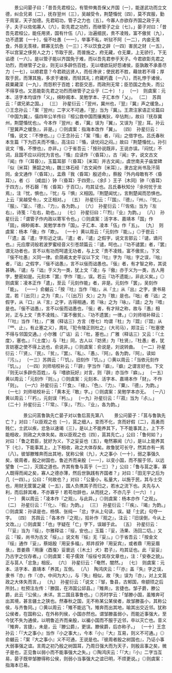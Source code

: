 <!-- { "loadSidebar": true } -->
　　景公问晏子曰：「昔吾先君桓公，有管仲夷吾保乂齐国〔一〕，能遂武功而立文德，纠合兄弟〔二〕，抚存翌州〔三〕，吴越受令，荆楚惛忧〔四〕，莫不宾服，勤于周室，天子加德。先君昭功，管子之力也〔五〕。今寡人亦欲存齐国之政于夫子，夫子以佐佑寡人〔六〕，彰先君之功烈，而继管子之业〔七〕。」晏子对曰：「昔吾先君桓公，能任用贤，国有什伍〔八〕，治遍细民，贵不凌贱，富不傲贫〔九〕，功不遗罢〔一十〕，佞不吐愚〔一一〕，举事不私，听狱不阿〔一二〕，内妾无羡食，外臣无羡禄，鳏寡无饥色〔一三〕；不以饮食之辟〔一四〕害民之财〔一五〕，不以宫室之侈劳人之力；节取于民，而普施之，府无藏，仓无粟，上无骄行，下无谄德〔一六〕。是以管子能以齐国免于难，而以吾先君参乎天子。今君欲彰先君之功烈，而继管子之业，则无以多辟伤百姓，无以嗜欲玩好怨诸侯，臣孰敢不承善尽力〔一七〕，以顺君意？今君疏远贤人，而任谗谀；使民若不胜，藉敛若不得；厚取于民，而薄其施，多求于诸侯，而轻其礼；府藏朽蠹〔一八〕，而礼悖于诸侯，菽粟藏深〔一九〕，而怨积于百姓；君臣交恶，而政刑无常；臣恐国之危失，而公不得享也。又恶能彰先君之功烈而继管子之业乎〔二十〕！」
〔一〕　则虞案：元本、活字本均误作「义」，绵眇阁本、吴勉学本、子汇本作「乂」。
〔二〕　苏舆云：「谓兄弟之国。」
〔三〕　孙星衍云：「翌州，冀州也，『翌』『冀』声之缓急。」◎王念孙云：「案『翌州』二字义不可通，『翌』当为『冀』。王肃注家语正论篇曰『中国为冀』，僖四年公羊传曰『桓公救中国而攘夷狄，卒怗荆』，故曰『抚存冀州，荆楚惛忧也』。今本作『翌州』者，『冀』误为『翼』，又误为『翌』耳。孙云『翌冀声之缓急』，非是。」◎则虞案：指海本改作「翼」。
〔四〕　孙星衍云：「惛，说文：『不憭也。』」◎王念孙云：「案『惛』者，『闷』之借字也。吕氏春秋本生篇『下为匹夫而不惛』，高注曰：『惛，读忧闷之闷。』故曰『荆楚惛忧』。孙引说文『惛，不憭也』，亦非。」◎于省吾云：「按孙说既非，王说亦误。『闷忧』不词，且国不应以闷忧为言也。『惛』应读作『〈昏耳〉』，古『闻』字，说文古文『闻』作『〈耳昏〉』，玉篇耳部『〈昏耳〉｛米耳｝并古文闻』，虞世南夫子庙堂碑『似｛米耳｝箫韶之响』，魏三体石经『古文闻作｛米耳｝』，隶古定尚书及汗简同，金文通作『〈昏耳〉』，盂鼎『我〈昏耳〉殷述命』，蔡殷『外内母敢有不〈昏耳〉』，者〈氵｛咸皿｝〉钟『〈昏耳〉于四旁』，〈余阝〉王子｛木同｝钟『〈昏耳〉于四方』，怀石磬『有〈昏耳〉于百□』，均其证也。吕氏春秋知分『余何忧于龙焉』，注『忧，惧也』，『忧』与『惧』义相因。『荆楚闻忧』，言荆楚闻而恐惧也。上云『吴越受令』，文正相对。」
〔五〕　孙星衍云：「『国』、『德』，『州』、『忧』，『服』、『室』、『德』、『力』，各为韵。」
〔六〕　孙星衍云：「『佐佑』当为『左右』，诗笺：『左右，助也。』」
〔七〕　孙星衍曰：「『烈』『业』为韵。」
〔八〕　孙星衍云：「谓管子作内政以寄军令也。」◎则虞案：活字本、嘉靖本「国」作「固」，绵眇阁本、吴勉学本作「国」。子汇本、凌本「伍」作「五」。
〔九〕　则虞案：杨本「傲」作「欺」。
〔一十〕黄以周云：「元刻作『能』。」◎于鬯云：「『遗』盖『遣』字形近之误。『遣』者，『谴』之假字，说文言部云：『谴，谪问也。』元应摩诃般若波罗蜜经音义引苍颉篇云：『谴，呵也。』『功不谴罢』者，『罢』谓无功者也，言不以有功而呵遣无功者，与上文『贵不凌贱，富不傲贫』，下文『佞不吐愚』义同一律。俞荫甫太史平议以下文『吐』字为『咄』字之误，『咄』者，『诎』之假字，『佞不诎愚』，言不以佞而诎愚也。『佞』者，有才智之称，其说甚确。『谴』与『诎』于义为一类，犹上文『凌』与『傲』亦于义为一类，古人用字，整密如是。元刻本『罢』字作『能』，误。若云『功不遗能』，非此义矣。」◎则虞案：凌本正作「遣」，至云「元刻作能」者，非是。元刻作「罢」，吴刻作「能」。
〔一一〕俞樾云：「按『吐』当作『咄』，从『土』从『出』之字，隶书易混，若『｛出贝｝』之为『卖』，『〈｛出万｝夂〉』之为『敖』是也。『咄』者『诎』之假字，从『口』从『言』之字，古得相通，若『咏』之为『咏』，『諎』之为『唶』是也。『佞不诎愚』，言不以佞而诎愚也，『佞』者，有才辩之称，故与『愚』相对，正与上文『贵不凌贱』、『富不傲贫』、『功不遗罢』一律。」◎刘师培补释云：「『吐』当作『杜』，广雅（释诂三）方言（卷七）均谓『杜』为『歰』（『歰』从『罒、止』，有止塞之义），周礼『犯令陵正则杜之』（大司马），郑注云：『杜塞使不得与邻国交通。』小尔雅（广诂）云：『杜，塞也。』广雅（释诂三）又云：『〈土度〉，塞也。』『〈土度〉』与『杜』同，古人以『妨贤』为『杜贤』，『杜愚』者，犹言妨塞之使不得上达也，俞说非。」◎则虞案：俞说是，刘说转曲。
〔一二〕孙星衍云：「『贤』、『民』、『贫』，『罢』、『私』、『愚』、『阿』，各为韵，『阿』，读如『污』。」
〔一三〕苏舆云：「『饥』，旧刻作『饥』。」◎黄以周云：「当依元刻作『饥』。」
〔一四〕刘师培校补云：「『辟』字当作『癖』，『癖』之谓言好也。下文『则无以多辟伤百姓』，与『嗜欲玩好』对言，则『辟』亦当作『癖』。」
〔一五〕黄以周云：「元刻作『则』。」◎则虞案：元刻本、活字本、嘉靖本作「财」，不作「则」。
〔一六〕孙星衍云：「『食』、『禄』、『色』、『力』、『粟』、『德』，为韵。」
〔一七〕刘师培校补云：「黄本无『敢』字。」◎则虞案：吴勉学本亦无。
〔一八〕黄以周云：「『朽』，元刻误『杇』。」
〔一九〕孙星衍云：「『菽』当为『尗』。」
〔二十〕孙星衍云：「『常』、『享』，『烈』、『业』，各为韵。」



　　　　景公问莒鲁孰先亡晏子对以鲁后莒先第八
　　景公问晏子：「莒与鲁孰先亡？」对曰：「以臣观之也〔一〕，莒之细人，变而不化，贪而好假〔二〕，高勇而贱仁，士武以疾，忿急以速竭〔三〕，是以上不能养其下，下不能事其上，上下不能相收，则政之大体失矣。故以臣观之也〔四〕，莒其先亡。」公曰：「鲁何如？」对曰：「鲁之君臣，犹好为义，下之妥妥也〔五〕，奄然寡闻〔六〕，是以上能养其下〔七〕，下能事其上，上下相收，政之大体存矣。故鲁犹可长守，然其亦有一焉〔八〕。彼邹滕雉奔而出其地，犹称公侯〔九〕，大之事小〔一十〕，弱之事强久矣，彼周者，殷之树国也，鲁近齐而亲殷〔一一〕，以变小国，而不服于邻，以远望鲁〔一二〕，灭国之道也。齐其有鲁与莒乎〔一三〕？」公曰：「鲁与莒之事，寡人既得而闻之矣，寡人之德亦薄，然后世孰践有齐国者？」对曰：「田无宇之后为几〔一四〕。」公曰：「何故也？」对曰：「公量小，私量大，以施于民，其与士交也，用财无筐箧之藏〔一五〕，国人负携其子而归之，若水之流下也。夫先与人利，而后辞其难，不亦寡乎！若苟勿辞也，从而抚之，不亦几乎〔一六〕！」
〔一〕　黄以周云：「凌本作『之观』，与此异。」◎则虞案：杨本亦作「之观」。
〔二〕　孙星衍云：「『化』、『假』为韵。」
〔三〕　孙星衍云：「『疾』、『竭』为韵。」◎则虞案：孙读是也，杨慎、张纯一「忿」字从上句读，误。疑「士武」句夺一字。
〔四〕　苏舆云：「各本作『之观』，拾补作『观之』，注云：『旧误倒，今从上文改。』」◎则虞案：「也」字疑在「亡」字下，误越于此。
〔五〕　孙星衍云：「『妥』当为『绥』，尔雅释诂：『绥，安也。』玉篇：『妥，汤果、汤回二切。』又云：『娞，尚书为古文「绥」。』说文有『绥』无『妥』。」◎于省吾云：「按金文『绥』通作『妥』，蔡姞殷『用妥多福』，郑井叔钟『用妥宾』，或者鼎『用妥眉彔』，晋姜鼎『用康〈酉戛〉妥褱远〈｛木土｝犬〉君子』，均其证也。此『妥妥』乃古字之仅存者。」◎则虞案：荀子儒效「绥绥兮其存文章也」，注：「安泰之貌」。正与莒人「忿急」相反。
〔六〕　孙星衍云：「奄然，闇然。」
〔七〕　则虞案：元本、活字本、嘉靖本「养其」互倒。
〔八〕　陶鸿庆云：「『亦』盖『失』字之误，隶书『亦』作『〈亦，中间为大〉』，与『失』相似，故『失』误为『亦』，对上文莒政之大体失而言。」
〔九〕　孙星衍云：「说文：『邹，鲁县，古邾国，帝颛顼之后所封。』杜预注左传：『滕国，在沛国公邱县。』『雉奔』，言捷也。邹子爵，滕公爵，此云『公侯』，未详。言二国且事鲁也。」◎苏时学云：「邹滕小国，虽雉奔可出其境，甚言疆土之狭也。然春秋之国，无不称某公某侯者，故邹滕虽小，其称公侯，与齐鲁同。」◎黄以周云：「雉不能远飞，雉奔而出其地，喻其出交近邻。犹称公侯者，在国称公，在外称列侯，小国亦然也。谓邹滕虽弱小，而能近事强大，至今犹不失为通侯，以明鲁近齐而亲殷，以褊小国而不服于近邻，卒以灭亡也。音义『雉奔，言捷』，未是，云『滕公爵』，更误。滕侯爵，后亦称子。」
〔一十〕王念孙云：「『大之事小』当作『小之事大』，今本『小』『大』互易，则义不可通。」◎俞樾云：「案『大之事小』义不可通，王说是也。『彼周者殷之树国也』，乃证小事大弱事强之谊。言周之初乃殷之树国耳，乃周日强大而为天子，则殷且事之矣，微子是也，正见鲁以弱小而不能事强大之失。」◎陶鸿庆云：「『大』『小』二字当互易，晏子既举邹滕得称公侯，则弱小当事强大之谊已明，不烦更说。」◎则虞案：指海本已易。
